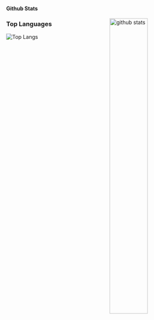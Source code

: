 #### Github Stats
<img src="https://github-readme-stats.vercel.app/api?username=DutchPrince&show_icons=true&theme=gotham" alt="github stats" width="45%" align="right"/>

### Top Languages
 ![Top Langs](https://github-readme-stats.vercel.app/api/top-langs/?username=kritika-pattalam&layout=compact)


<!---
DutchPrince/DutchPrince is a ✨ special ✨ repository because its `README.md` (this file) appears on your GitHub profile.
You can click the Preview link to take a look at your changes.
--->
